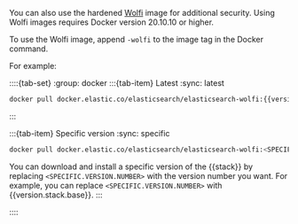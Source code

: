 You can also use the hardened [Wolfi](https://wolfi.dev/) image for additional security. Using Wolfi images requires Docker version 20.10.10 or higher.

To use the Wolfi image, append `-wolfi` to the image tag in the Docker command.

For example:

::::{tab-set}
:group: docker
:::{tab-item} Latest
:sync: latest
```sh subs=true
docker pull docker.elastic.co/elasticsearch/elasticsearch-wolfi:{{version.stack}}
```
:::

:::{tab-item} Specific version
:sync: specific
```sh subs=true
docker pull docker.elastic.co/elasticsearch/elasticsearch-wolfi:<SPECIFIC.VERSION.NUMBER>
```
You can download and install a specific version of the {{stack}} by replacing `<SPECIFIC.VERSION.NUMBER>` with the version number you want. For example, you can replace `<SPECIFIC.VERSION.NUMBER>` with {{version.stack.base}}.
:::

::::